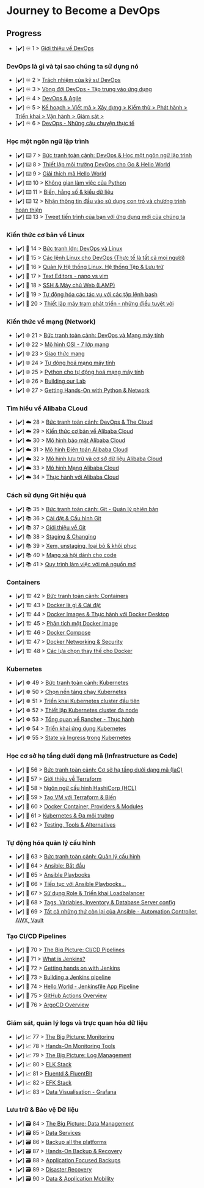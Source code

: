 # Journey to Become a DevOps

## Progress

- [✔️] ♾️ 1 > [Giới thiệu về DevOps](Days/day01.md)

### DevOps là gì và tại sao chúng ta sử dụng nó

- [✔️] ♾️ 2 > [Trách nhiệm của kỹ sư DevOps](Days/day02.md)
- [✔️] ♾️ 3 > [Vòng đời DevOps - Tập trung vào ứng dụng](Days/day03.md)
- [✔️] ♾️ 4 > [DevOps & Agile](Days/day04.md)
- [✔️] ♾️ 5 > [Kế hoạch > Viết mã > Xây dựng > Kiểm thử > Phát hành > Triển khai > Vận hành > Giám sát >](Days/day05.md)
- [✔️] ♾️ 6 > [DevOps - Những câu chuyện thực tế](Days/day06.md)

### Học một ngôn ngữ lập trình

- [✔️] ⌨️ 7 > [Bức tranh toàn cảnh: DevOps & Học một ngôn ngữ lập trình](Days/day07.md)
- [✔️] ⌨️ 8 > [Thiết lập môi trường DevOps cho Go & Hello World](Days/day08.md)
- [✔️] ⌨️ 9 > [Giải thích mã Hello World](Days/day09.md)
- [✔️] ⌨️ 10 > [Không gian làm việc của Python](Days/day10.md)
- [✔️] ⌨️ 11 > [Biến, hằng số & kiểu dữ liệu](Days/day11.md)
- [✔️] ⌨️ 12 > [Nhận thông tin đầu vào sử dụng con trỏ và chương trình hoàn thiện](Days/day12.md)
- [✔️] ⌨️ 13 > [Tweet tiến trình của bạn với ứng dụng mới của chúng ta](Days/day13.md)

### Kiến thức cơ bản về Linux

- [✔️] 🐧 14 > [Bức tranh lớn: DevOps và Linux](Days/day14.md)
- [✔️] 🐧 15 > [Các lệnh Linux cho DevOps (Thực tế là tất cả mọi người)](Days/day15.md)
- [✔️] 🐧 16 > [Quản lý Hệ thống Linux, Hệ thống Tệp & Lưu trữ](Days/day16.md)
- [✔️] 🐧 17 > [Text Editors - nano vs vim](Days/day17.md)
- [✔️] 🐧 18 > [SSH & Máy chủ Web (LAMP)](Days/day18.md)
- [✔️] 🐧 19 > [Tự động hóa các tác vụ với các tập lệnh bash](Days/day19.md)
- [✔️] 🐧 20 > [Thiết lập máy trạm phát triển - những điều tuyệt vời](Days/day20.md)

### Kiến thức về mạng (Network)

- [✔️] 🌐 21 > [Bức tranh toàn cảnh: DevOps và Mạng máy tính](Days/day21.md)
- [✔️] 🌐 22 > [Mô hình OSI - 7 lớp mạng](Days/day22.md)
- [✔️] 🌐 23 > [Giao thức mạng](Days/day23.md)
- [✔️] 🌐 24 > [Tự động hoá mạng máy tính](Days/day24.md)
- [✔️] 🌐 25 > [Python cho tự động hoá mạng máy tính](Days/day25.md)
- [✔️] 🌐 26 > [Building our Lab](Days/day26.md)
- [✔️] 🌐 27 > [Getting Hands-On with Python & Network](Days/day27.md)

### Tìm hiểu về Alibaba CLoud

- [✔️] ☁️ 28 > [Bức tranh toàn cảnh: DevOps & The Cloud](Days/day28.md)
- [✔️] ☁️ 29 > [Kiến thức cơ bản về Alibaba Cloud](Days/day29.md)
- [✔️] ☁️ 30 > [Mô hình bảo mật Alibaba Cloud](Days/day30.md)
- [✔️] ☁️ 31 > [Mô hình Điện toán Alibaba Cloud](Days/day31.md)
- [✔️] ☁️ 32 > [Mô hình lưu trữ và cơ sở dữ liệu Alibaba Cloud](Days/day32.md)
- [✔️] ☁️ 33 > [Mô hình Mạng Alibaba Cloud](Days/day33.md)
- [✔️] ☁️ 34 > [Thực hành với Alibaba Cloud](Days/day34.md)

### Cách sử dụng Git hiệu quả

- [✔️] 📚 35 > [Bức tranh toàn cảnh: Git - Quản lý phiên bản](Days/day35.md)
- [✔️] 📚 36 > [Cài đặt & Cấu hình Git](Days/day36.md)
- [✔️] 📚 37 > [Giới thiệu về Git](Days/day37.md)
- [✔️] 📚 38 > [Staging & Changing](Days/day38.md)
- [✔️] 📚 39 > [Xem, unstaging, loại bỏ & khôi phục](Days/day39.md)
- [✔️] 📚 40 > [Mạng xã hội dành cho code](Days/day40.md)
- [✔️] 📚 41 > [Quy trình làm việc với mã nguồn mở](Days/day41.md)
### Containers

- [✔️] 🏗️ 42 > [Bức tranh toàn cảnh: Containers](Days/day42.md)
- [✔️] 🏗️ 43 > [Docker là gì & Cài đặt](Days/day43.md)
- [✔️] 🏗️ 44 > [Docker Images & Thực hành với Docker Desktop](Days/day44.md)
- [✔️] 🏗️ 45 > [Phân tích một Docker Image](Days/day45.md)
- [✔️] 🏗️ 46 > [Docker Compose](Days/day46.md)
- [✔️] 🏗️ 47 > [Docker Networking & Security](Days/day47.md)
- [✔️] 🏗️ 48 > [Các lựa chọn thay thế cho Docker](Days/day48.md)

### Kubernetes

- [✔️] ☸ 49 > [Bức tranh toàn cảnh: Kubernetes](Days/day49.md)
- [✔️] ☸ 50 > [Chọn nền tảng chạy Kubernetes](Days/day50.md)
- [✔️] ☸ 51 > [Triển khai Kubernetes cluster đầu tiên](Days/day51.md)
- [✔️] ☸ 52 > [Thiết lập Kubernetes cluster đa node](Days/day52.md)
- [✔️] ☸ 53 > [Tổng quan về Rancher - Thực hành](Days/day53.md)
- [✔️] ☸ 54 > [Triển khai ứng dụng Kubernetes](Days/day54.md)
- [✔️] ☸ 55 > [State và Ingress trong Kubernetes](Days/day55.md)

### Học cơ sở hạ tầng dưới dạng mã (Infrastructure as Code)

- [✔️] 🤖 56 > [Bức tranh toàn cảnh: Cơ sở hạ tầng dưới dạng mã (IaC)](Days/day56.md)
- [✔️] 🤖 57 > [Giới thiệu về Terraform](Days/day57.md)
- [✔️] 🤖 58 > [Ngôn ngữ cấu hình HashiCorp (HCL)](Days/day58.md)
- [✔️] 🤖 59 > [Tạo VM với Terraform & Biến](Days/day59.md)
- [✔️] 🤖 60 > [Docker Container, Providers & Modules](Days/day60.md)
- [✔️] 🤖 61 > [Kubernetes & Đa môi trường](Days/day61.md)
- [✔️] 🤖 62 > [Testing, Tools & Alternatives](Days/day62.md)

### Tự động hóa quản lý cấu hình

- [✔️] 📜 63 > [Bức tranh toàn cảnh: Quản lý cấu hình](Days/day63.md)
- [✔️] 📜 64 > [Ansible: Bắt đầu](Days/day64.md)
- [✔️] 📜 65 > [Ansible Playbooks](Days/day65.md)
- [✔️] 📜 66 > [Tiếp tục với Ansible Playbooks...](Days/day66.md)
- [✔️] 📜 67 > [Sử dụng Role & Triển khai Loadbalancer](Days/day67.md)
- [✔️] 📜 68 > [Tags, Variables, Inventory & Database Server config](Days/day68.md)
- [✔️] 📜 69 > [Tất cả những thứ còn lại của Ansible - Automation Controller, AWX, Vault](Days/day69.md)

### Tạo CI/CD Pipelines

- [✔️] 🔄 70 > [The Big Picture: CI/CD Pipelines](Days/day70.md)
- [✔️] 🔄 71 > [What is Jenkins?](Days/day71.md)
- [✔️] 🔄 72 > [Getting hands on with Jenkins](Days/day72.md)
- [✔️] 🔄 73 > [Building a Jenkins pipeline](Days/day73.md)
- [✔️] 🔄 74 > [Hello World - Jenkinsfile App Pipeline](Days/day74.md)
- [✔️] 🔄 75 > [GitHub Actions Overview](Days/day75.md)
- [✔️] 🔄 76 > [ArgoCD Overview](Days/day76.md)

### Giám sát, quản lý logs và trực quan hóa dữ liệu

- [✔️] 📈 77 > [The Big Picture: Monitoring](Days/day77.md)
- [✔️] 📈 78 > [Hands-On Monitoring Tools](Days/day78.md)
- [✔️] 📈 79 > [The Big Picture: Log Management](Days/day79.md)
- [✔️] 📈 80 > [ELK Stack](Days/day80.md)
- [✔️] 📈 81 > [Fluentd & FluentBit](Days/day81.md)
- [✔️] 📈 82 > [EFK Stack](Days/day82.md)
- [✔️] 📈 83 > [Data Visualisation - Grafana](Days/day83.md)

### Lưu trữ & Bảo vệ Dữ liệu

- [✔️] 🗃️ 84 > [The Big Picture: Data Management](Days/day84.md)
- [✔️] 🗃️ 85 > [Data Services](Days/day85.md)
- [✔️] 🗃️ 86 > [Backup all the platforms](Days/day86.md)
- [✔️] 🗃️ 87 > [Hands-On Backup & Recovery](Days/day87.md)
- [✔️] 🗃️ 88 > [Application Focused Backups](Days/day88.md)
- [✔️] 🗃️ 89 > [Disaster Recovery](Days/day89.md)
- [✔️] 🗃️ 90 > [Data & Application Mobility](Days/day90.md)